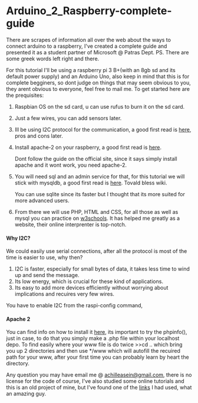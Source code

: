 # Arduino_2_Raspberry-complete-guide
There are scrapes of information all over the web about the ways to connect arduino to a raspberry, I've created a complete guide and presented it as a student partner of Microsoft @ Patras Dept. PS. There are some greek words left right and there.

For this tutorial I'll be using a raspberry pi 3 B+(with an 8gb sd and its default power supply) and an Arduino Uno, also keep in mind that this is for complete begginers, so dont judge on things that may seem obvious to you, they arent obvious to everyone, feel free to mail me.
To get started here are the prequisites:
1. Raspbian OS on the sd card, u can use rufus to burn it on the sd card.
2. Just a few wires, you can add sensors later.
3. Ill be using I2C protocol for the communication, a good first read is [here](https://en.wikipedia.org/wiki/I%C2%B2C), pros and cons later.
4. Install apache-2 on your raspberry, a good first read is [here](https://en.wikipedia.org/wiki/Apache_HTTP_Server).

   Dont follow the guide on the official site, since it says simply install apache and it wont work, you need apache-2.

5. You will need sql and an admin service for that, for this tutorial we will stick with mysqldb, a good first read is [here](https://en.wikipedia.org/wiki/MySQL). Tovald bless wiki.

   You can use sqlite since its faster but I thought that its more suited for more advanced users.
6. From there we will use PHP, HTML and CSS, for all those as well as mysql you can practice on [w3schools](https://www.w3schools.com/). It has helped me greatly as a website, their online interprenter is top-notch.

#### Why I2C?

We could easily use serial connections, after all the protocol is most of the time is easier to use, why then?
1. I2C is faster, especially for small bytes of data, it takes less time to wind up and send the message.
2. Its low energy, which is crucial for these kind of applications.
3. Its easy to add more devices efficiently without worrying about implications and recuires very few wires.

You have to enable I2C from the raspi-config command, 

#### Apache 2

You can find info on how to install it [here](https://www.raspberrypi.org/documentation/remote-access/web-server/apache.md), its important to try the phpinfo(), just in case, to do that you simply make a .php file within your localhost depo. To find easily where your www file is do twice >>cd .. which bring you up 2 directories and then use \*/www which will autofill the recuired path for your www, after your first time you can probably learn by heart the directory.

Any question you may have email me @ achilleasein@gmail.com, there is no license for the code of course, I've also studied some online tutorials and this is an old project of mine, but I've found one of the [links](https://oscarliang.com/raspberry-pi-arduino-connected-i2c/) I had used, what an amazing guy.


